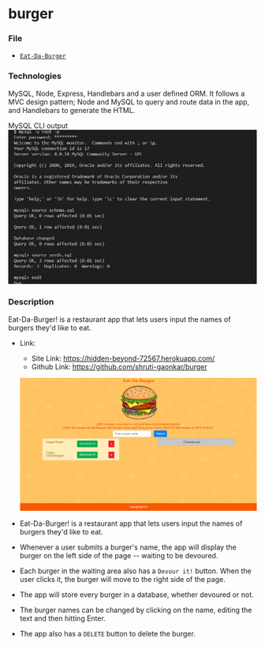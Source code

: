 # burger

### File

* [`Eat-Da-Burger`](server.js)

### Technologies
MySQL, Node, Express, Handlebars and a user defined ORM. It follows a MVC design pattern; Node and MySQL to query and route data in the app, and Handlebars to generate the HTML.

MySQL CLI output
![mysql server from the command line](public/assets/img/screen/mysql.png)

### Description
Eat-Da-Burger! is a restaurant app that lets users input the names of burgers they'd like to eat.

* Link: 
     * Site Link: https://hidden-beyond-72567.herokuapp.com/
     * Github Link: https://github.com/shruti-gaonkar/burger

     ![Eat-Da-Burger!](public/assets/img/screen/site.png) 

* Eat-Da-Burger! is a restaurant app that lets users input the names of burgers they'd like to eat.

* Whenever a user submits a burger's name, the app will display the burger on the left side of the page -- waiting to be devoured.

* Each burger in the waiting area also has a `Devour it!` button. When the user clicks it, the burger will move to the right side of the page.

* The app will store every burger in a database, whether devoured or not.

* The burger names can be changed by clicking on the name, editing the text and then hitting Enter.

* The app also has a `DELETE` button to delete the burger.

